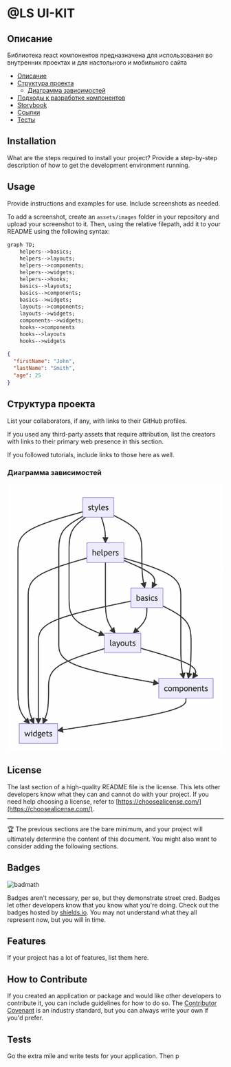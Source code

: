# @LS UI-KIT

## Описание<a name="info"></a>

Библиотека react компонентов предназначена для использования во внутренних проектах и для настольного и мобильного сайта

- [Описание](#info)
- [Структура проекта](#structure)
  - [Диаграмма зависимостей](#dependence)
- [Подходы к разработке компонентов](#usage)
- [Storybook](#credits)
- [Ссылки](#credits)
- [Тесты](#license)

## Installation

What are the steps required to install your project? Provide a step-by-step description of how to get the development environment running.

## Usage

Provide instructions and examples for use. Include screenshots as needed.

To add a screenshot, create an `assets/images` folder in your repository and upload your screenshot to it. Then, using the relative filepath, add it to your README using the following syntax:

```mermaid
graph TD;
    helpers-->basics;
    helpers-->layouts;
    helpers-->components;
    helpers-->widgets;
    helpers-->hooks;
    basics-->layouts;
    basics-->components;
    basics-->widgets;
    layouts-->components;
    layouts-->widgets;
    components-->widgets;
    hooks-->components
    hooks-->layouts
    hooks-->widgets
```


```json
{
  "firstName": "John",
  "lastName": "Smith",
  "age": 25
}
```

## Структура проекта<a name="structure"></a>

List your collaborators, if any, with links to their GitHub profiles.

If you used any third-party assets that require attribution, list the creators with links to their primary web presence in this section.

If you followed tutorials, include links to those here as well.
### Диаграмма зависимостей<a name="dependence"></a>
![зависимости](./structure.png)

## License

The last section of a high-quality README file is the license. This lets other developers know what they can and cannot do with your project. If you need help choosing a license, refer to [https://choosealicense.com/](https://choosealicense.com/).

---

🏆 The previous sections are the bare minimum, and your project will ultimately determine the content of this document. You might also want to consider adding the following sections.

## Badges

![badmath](https://img.shields.io/github/languages/top/lernantino/badmath)

Badges aren't necessary, per se, but they demonstrate street cred. Badges let other developers know that you know what you're doing. Check out the badges hosted by [shields.io](https://shields.io/). You may not understand what they all represent now, but you will in time.

## Features

If your project has a lot of features, list them here.

## How to Contribute

If you created an application or package and would like other developers to contribute it, you can include guidelines for how to do so. The [Contributor Covenant](https://www.contributor-covenant.org/) is an industry standard, but you can always write your own if you'd prefer.

## Tests

Go the extra mile and write tests for your application. Then p
